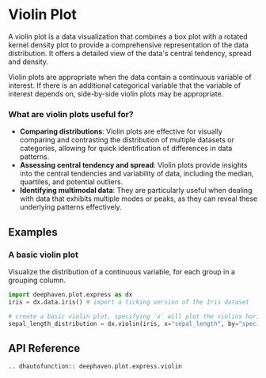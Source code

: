 # Violin Plot

A violin plot is a data visualization that combines a box plot with a rotated kernel density plot to provide a comprehensive representation of the data distribution. It offers a detailed view of the data's central tendency, spread and density.

Violin plots are appropriate when the data contain a continuous variable of interest. If there is an additional categorical variable that the variable of interest depends on, side-by-side violin plots may be appropriate.

### What are violin plots useful for?

- **Comparing distributions**: Violin plots are effective for visually comparing and contrasting the distribution of multiple datasets or categories, allowing for quick identification of differences in data patterns.
- **Assessing central tendency and spread**: Violin plots provide insights into the central tendencies and variability of data, including the median, quartiles, and potential outliers.
- **Identifying multimodal data**: They are particularly useful when dealing with data that exhibits multiple modes or peaks, as they can reveal these underlying patterns effectively.

## Examples

### A basic violin plot

Visualize the distribution of a continuous variable, for each group in a grouping column.

```python order=sepal_length_distribution,iris
import deephaven.plot.express as dx
iris = dx.data.iris() # import a ticking version of the Iris dataset

# create a basic violin plot, specifying `x` will plot the violins horizontally, while specifying `y` will plot them vertically
sepal_length_distribution = dx.violin(iris, x="sepal_length", by="species")
```

## API Reference
```{eval-rst}
.. dhautofunction:: deephaven.plot.express.violin
```